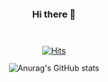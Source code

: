 

   <div align=center>
   
  ### Hi there 👋
   <br>
   
[![Hits](https://hits.seeyoufarm.com/api/count/incr/badge.svg?url=https%3A%2F%2Fgithub.com%2Frlafl7942%2Fhit-counter&count_bg=%23DD6387&title_bg=%23282A36&icon=&icon_color=%23F8F8F2&title=hits&edge_flat=false)](https://hits.seeyoufarm.com)
 
  
![Anurag's GitHub stats](https://github-readme-stats.vercel.app/api?username=rlafl7942&show_icons=true&theme=dracula)

</div>

<!--
**rlafl7942/rlafl7942** is a ✨ _special_ ✨ repository because its `README.md` (this file) appears on your GitHub profile.

Here are some ideas to get you started:

- 🔭 I’m currently working on ...
- 🌱 I’m currently learning ...
- 👯 I’m looking to collaborate on ...
- 🤔 I’m looking for help with ...
- 💬 Ask me about ...
- 📫 How to reach me: ...
- 😄 Pronouns: ...
- ⚡ Fun fact: ...
-->
